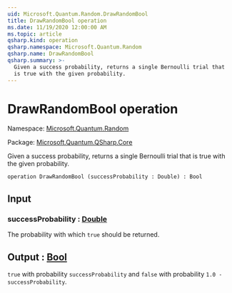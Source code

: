 ```yaml
---
uid: Microsoft.Quantum.Random.DrawRandomBool
title: DrawRandomBool operation
ms.date: 11/19/2020 12:00:00 AM
ms.topic: article
qsharp.kind: operation
qsharp.namespace: Microsoft.Quantum.Random
qsharp.name: DrawRandomBool
qsharp.summary: >-
  Given a success probability, returns a single Bernoulli trial that
  is true with the given probability.
---
```


# DrawRandomBool operation

Namespace: [Microsoft.Quantum.Random](xref:Microsoft.Quantum.Random)

Package: [Microsoft.Quantum.QSharp.Core](https://nuget.org/packages/Microsoft.Quantum.QSharp.Core)


Given a success probability, returns a single Bernoulli trial thatis true with the given probability.

```qsharp
operation DrawRandomBool (successProbability : Double) : Bool
```


## Input

### successProbability : [Double](xref:microsoft.quantum.lang-ref.double)

The probability with which `true` should be returned.



## Output : [Bool](xref:microsoft.quantum.lang-ref.bool)

`true` with probability `successProbability` and `false` withprobability `1.0 - successProbability`.